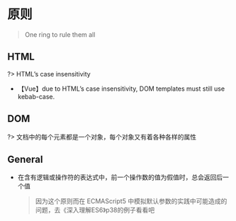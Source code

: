 # 原则

> One ring to rule them all

## HTML

?> HTML’s case insensitivity

- 【Vue】due to HTML’s case insensitivity, DOM templates must still use kebab-case.

## DOM

?> 文档中的每个元素都是一个对象，每个对象又有着各种各样的属性



## General

- 在含有逻辑或操作符的表达式中，前一个操作数的值为假值时，总会返回后一个值

  > 因为这个原则而在 ECMAScript5 中模拟默认参数的实践中可能造成的问题，去《深入理解ES6》p38的例子看看吧